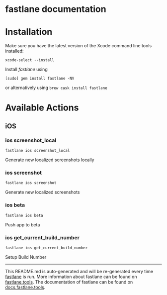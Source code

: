 fastlane documentation
================
# Installation

Make sure you have the latest version of the Xcode command line tools installed:

```
xcode-select --install
```

Install _fastlane_ using
```
[sudo] gem install fastlane -NV
```
or alternatively using `brew cask install fastlane`

# Available Actions
## iOS
### ios screenshot_local
```
fastlane ios screenshot_local
```
Generate new localized screenshots locally
### ios screenshot
```
fastlane ios screenshot
```
Generate new localized screenshots
### ios beta
```
fastlane ios beta
```
Push app to beta
### ios get_current_build_number
```
fastlane ios get_current_build_number
```
Setup Build Number

----

This README.md is auto-generated and will be re-generated every time [fastlane](https://fastlane.tools) is run.
More information about fastlane can be found on [fastlane.tools](https://fastlane.tools).
The documentation of fastlane can be found on [docs.fastlane.tools](https://docs.fastlane.tools).
